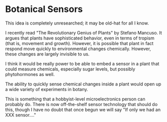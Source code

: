 # Botanical Sensors

This idea is completely unresearched; it may be old-hat for all I know.

I recently read "The Revolutionary Genius of Plants" by Stefano Mancuso. It argues that plants have sophisticated behavior,
even in terms of tropism (that is, movement and growth). However, it is possible that plant in fact respond move quickly to 
environmental changes chemically. However, these changes are largely invisible to us.

I think it would be really power to be able to embed a sensor in a plant that could measure chemicals, especially sugar levels,
but possibly phytohormones as well.

The ability to quickly sense chemical changes inside a plant would open up a wide variety of experiments in botany.

This is something that a hobbyist-level microelectronics person can probably do. There is now off-the-shelf sensor technology
that should do this, though I have no doubt that once begun we will say "If only we had an XXX sensor...."
